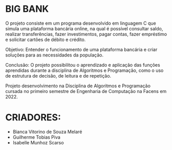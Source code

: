 # BIG BANK
O projeto consiste em um programa desenvolvido em linguagem C que simula uma plataforma bancária online, na qual é possível consultar saldo, realizar transferências, fazer investimentos, pagar contas, fazer empréstimo e solicitar cartões de débito e crédito.

Objetivo: Entender o funcionamento de uma plataforma bancária e criar soluções para as necessidades da população.

Conclusão: O projeto possibilitou o aprendizado e aplicação das funções aprendidas durante a disciplina de Algoritmos e Programação, como o uso de estrutura de decisão, de leitura e de repetição. 

Projeto desenvolvimento na Disciplina de Algoritmos e Programação cursada no primeiro semestre de Engenharia de Computação na Facens em 2022.

# CRIADORES:

- Bianca Vitorino de Souza Melaré
- Guilherme Tobias Piva	        
- Isabelle Munhoz Scarso
